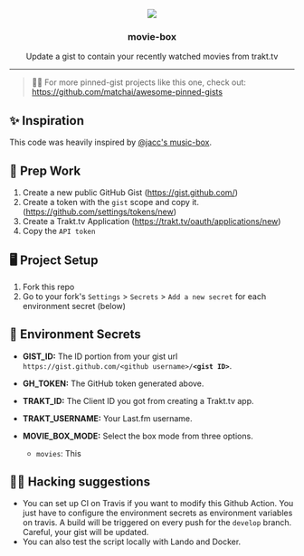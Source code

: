 <p align='center'>
  <img src="https://github.com/jacc/music-box/blob/master/branding/musicbox-preview.png">
  <h3 align="center">movie-box</h3>
  <p align="center">Update a gist to contain your recently watched movies from trakt.tv</p>
</p>

---
> 📌✨ For more pinned-gist projects like this one, check out: https://github.com/matchai/awesome-pinned-gists

## ✨ Inspiration
This code was heavily inspired by [@jacc's music-box](https://github.com/jacc/music-box).

## 🎒 Prep Work
1. Create a new public GitHub Gist (https://gist.github.com/)
1. Create a token with the `gist` scope and copy it. (https://github.com/settings/tokens/new)
1. Create a Trakt.tv Application (https://trakt.tv/oauth/applications/new)
1. Copy the `API token`

## 🖥 Project Setup
1. Fork this repo
2. Go to your fork's `Settings` > `Secrets` > `Add a new secret` for each environment secret (below)

## 🤫 Environment Secrets
- **GIST_ID:** The ID portion from your gist url `https://gist.github.com/<github username>/`**`<gist ID>`**.
- **GH_TOKEN:** The GitHub token generated above.
- **TRAKT_ID:** The Client ID you got from creating a Trakt.tv app.
- **TRAKT_USERNAME:** Your Last.fm username.
- **MOVIE_BOX_MODE:** Select the box mode from three options.

  * `movies`: This

## 🕵🏾 Hacking suggestions

  - You can set up CI on Travis if you want to modify this Github Action. You just have to configure the environment secrets as environment variables on travis. A build will be triggered on every push for the `develop` branch. Careful, your gist will be updated.
  - You can also test the script locally with Lando and Docker.